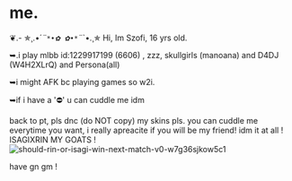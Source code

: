 
# me.
❦.- ✯¸.•´*¨`*•✿ ✿•*`¨*`•.¸✯
Hi, Im Szofi, 16 yrs old.

➥.i play mlbb id:1229917199 (6606) , zzz, skullgirls (manoana) and D4DJ (W4H2XLrQ) and Persona(all)

➥i might AFK bc playing games so w2i.

➥if i have a '⛔' u can cuddle me idm

back to pt, pls dnc (do NOT copy) my skins pls. you can cuddle me everytime you want, i really apreacite if you will be my friend! idm it at all
! ISAGIXRIN MY GOATS
!![should-rin-or-isagi-win-next-match-v0-w7g36sjkow5c1](https://github.com/user-attachments/assets/a7a060b1-c8c1-4556-92d6-f908c4d37ca1)

have gn gm !


